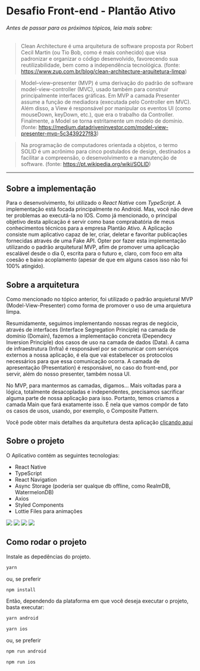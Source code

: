 # Desafio Front-end - Plantão Ativo

###### Antes de passar para os próximos tópicos, leia mais sobre:

> Clean Architecture é uma arquitetura de software proposta por Robert Cecil Martin (ou Tio Bob, como é mais conhecido) que visa padronizar e organizar o código desenvolvido, favorecendo sua reutilizabilidade, bem como a independência tecnológica. (fonte: https://www.zup.com.br/blog/clean-architecture-arquitetura-limpa)

> Model–view–presenter (MVP) é uma derivação do padrão de software model-view-controller (MVC), usado também para construir principalmente interfaces gráficas. Em MVP a camada Presenter assume a função de mediadora (executada pelo Controller em MVC). Além disso, a View é responsável por manipular os eventos UI (como mouseDown, keyDown, etc.), que era o trabalho da Controller. Finalmente, a Model se torna estritamente um modelo de domínio. (fonte: https://medium.datadriveninvestor.com/model-view-presenter-mvp-5c3439227f83)

> Na programação de computadores orientada a objetos, o termo SOLID é um acrônimo para cinco postulados de design, destinados a facilitar a compreensão, o desenvolvimento e a manutenção de software. (fonte: https://pt.wikipedia.org/wiki/SOLID)

---

## Sobre a implementação

Para o desenvolvimento, foi utilizado o _React Native_ com _TypeScript_. A implementação está focada principalmente no Android. Mas, você não deve ter problemas ao executá-la no IOS. Como já mencionado, o principal objetivo desta aplicação é servir como base comprabatória de meus conhecimentos técnicos para a empresa Plantão Ativo. A Aplicação consiste num aplicativo capaz de ler, criar, deletar e favoritar publicações fornecidas através de uma Fake API. Opter por fazer esta implementação utilizando o padrão arquitetural MVP, afim de promover uma aplicação escalável desde o dia 0, escrita para o futuro e, claro, com foco em alta coesão e baixo acoplamento (apesar de que em alguns casos isso não foi 100% atingido).

## Sobre a arquitetura

Como mencionado no tópico anterior, foi utilizado o padrão arquietural MVP (Model-View-Presenter) como forma de promover o uso de uma arquietura limpa.

Resumidamente, seguimos implementando nossas regras de negócio, através de interfaces (Interface Segregation Principle) na camada de domínio (Domain), fazemos a implementação concreta (Dependecy Inversion Principle) dos casos de uso na camada de dados (Data). A cama de infraestrutura (Infra) é responsável por se comunicar com serviços externos a nossa aplicação, é ela que vai estabelecer os protocolos necessários para que essa comunicação ocorra. A camada de apresentação (Presentation) é responsável, no caso do front-end, por servir, além do nosso presenter, também nossa UI.

No MVP, para mantermos as camadas, digamos... Mais voltadas para a lógica, totalmente desacopladas e independentes, precisamos sacrificar alguma parte de nossa aplicação para isso. Portanto, temos criamos a camada Main que fará exatamente isso. É nela que vamos compôr de fato os casos de usos, usando, por exemplo, o Composite Pattern.

Você pode obter mais detalhes da arquitetura desta aplicação [clicando aqui](https://whimsical.com/pafrontendchallengearchitecture-9GEceWiVpeyQspVer8SzgW)

## Sobre o projeto

O Aplicativo contém as seguintes tecnologias:

- React Native
- TypeScript
- React Navigation
- Async Storage (poderia ser qualque db offline, como RealmDB, WatermelonDB)
- Axios
- Styled Components
- Lottie Files para animações

<p align="flex-start">
<img src=".github/assets/home.png" />
<img src=".github/assets/read.png" />
<img src=".github/assets/create.png" />
<img src=".github/assets/favorite.png" />
</p>



## Como rodar o projeto

Instale as depedências do projeto.

```bash
yarn
```

ou, se preferir

```bash
npm install
```

Então, dependendo da plataforma em que você deseja executar o projeto, basta executar:

```bash
yarn android
```

```bash
yarn ios
```

ou, se preferir

```bash
npm run android
```

```bash
npm run ios
```
